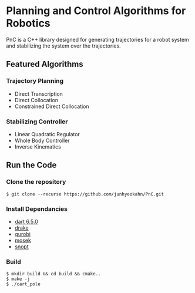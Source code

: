 # Planning and Control Algorithms for Robotics
PnC is a C++ library designed for generating trajectories for a robot system
and stabilizing the system over the trajectories.

## Featured Algorithms

### Trajectory Planning
- Direct Transcription
- Direct Collocation
- Constrained Direct Collocation

### Stabilizing Controller
- Linear Quadratic Regulator
- Whole Body Controller
- Inverse Kinematics

## Run the Code

### Clone the repository
```
$ git clone --recurse https://github.com/junhyeokahn/PnC.git
```

### Install Dependancies
- [dart 6.5.0](https://github.com/junhyeokahn/dart)
- [drake](https://github.com/junhyeokahn/drake)
- [gurobi](http://www.gurobi.com/)
- [mosek](https://www.mosek.com/)
- [snopt](http://ccom.ucsd.edu/~optimizers)

### Build
```
$ mkdir build && cd build && cmake..
$ make -j
$ ./cart_pole
```

